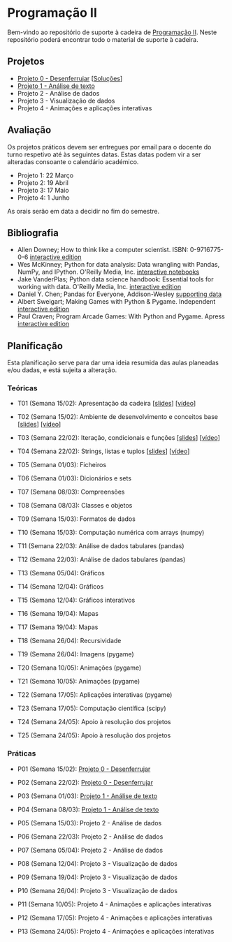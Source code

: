 # Programação II

Bem-vindo ao repositório de suporte à cadeira de [Programação II](https://sigarra.up.pt/fcup/pt/ucurr_geral.ficha_uc_view?pv_ocorrencia_id=464142).
Neste repositório poderá encontrar todo o material de suporte à cadeira.

## Projetos

* [Projeto 0 - Desenferrujar](projetos/Projeto0.ipynb) [[Soluções](projetos/Solucoes0.ipynb)]
* [Projeto 1 - Análise de texto](projetos/Projeto1.ipynb)
* Projeto 2 - Análise de dados
* Projeto 3 - Visualização de dados
* Projeto 4 - Animações e aplicações interativas

## Avaliação

Os projetos práticos devem ser entregues por email para o docente do turno respetivo até às seguintes datas.
Estas datas podem vir a ser alteradas consoante o calendário académico.

* Projeto 1: 22 Março
* Projeto 2: 19 Abril
* Projeto 3: 17 Maio
* Projeto 4: 1 Junho

As orais serão em data a decidir no fim do semestre.

## Bibliografia

- Allen Downey; How to think like a computer scientist. ISBN: 0-9716775-0-6 [interactive edition](https://runestone.academy/runestone/books/published/thinkcspy/index.html) 
- Wes McKinney; Python for data analysis: Data wrangling with Pandas, NumPy, and IPython. O'Reilly Media, Inc. [interactive notebooks](https://github.com/wesm/pydata-book)
- Jake VanderPlas; Python data science handbook: Essential tools for working with data. O'Reilly Media, Inc. [interactive edition](https://jakevdp.github.io/PythonDataScienceHandbook/)
- Daniel Y. Chen; Pandas for Everyone, Addison-Wesley [supporting data](https://github.com/chendaniely/pandas_for_everyone)
- Albert Sweigart; Making Games with Python & Pygame. Independent [interactive edition](https://inventwithpython.com/pygame/)
- Paul Craven; Program Arcade Games: With Python and Pygame. Apress [interactive edition](http://programarcadegames.com/)

## Planificação

Esta planificação serve para dar uma ideia resumida das aulas planeadas e/ou dadas, e está sujeita a alteração.

### Teóricas

* T01 (Semana 15/02): Apresentação da cadeira [[slides](slides/t01.pdf)] [[vídeo](https://drive.google.com/file/d/1dE0zT8Sa_-ft5thdC6omBbZQs3CEfFGd/view?usp=sharing)]
* T02 (Semana 15/02): Ambiente de desenvolvimento e conceitos base [[slides](slides/t02.pdf)] [[vídeo](https://drive.google.com/file/d/11WR57Rje7onDoGWgG03IOtyMXf3innQo/view?usp=sharing)]
* T03 (Semana 22/02): Iteração, condicionais e funções [[slides](slides/t03.pdf)] [[vídeo](https://drive.google.com/file/d/1rhMCPS8VfXEu6uyzjBIhv5k1kTdvALsW/view?usp=sharing)]
* T04 (Semana 22/02): Strings, listas e tuplos [[slides](slides/t04.pdf)] [[vídeo](https://drive.google.com/file/d/1GLCWzH_OpXjjp7h0qQOfoF1z5tzwf_BZ/view?usp=sharing)]
* T05 (Semana 01/03): Ficheiros
* T06 (Semana 01/03): Dicionários e sets
* T07 (Semana 08/03): Compreensões
* T08 (Semana 08/03): Classes e objetos

* T09 (Semana 15/03): Formatos de dados 
* T10 (Semana 15/03): Computação numérica com arrays (numpy)
* T11 (Semana 22/03): Análise de dados tabulares (pandas)
* T12 (Semana 22/03): Análise de dados tabulares (pandas)
* T13 (Semana 05/04): Gráficos

* T14 (Semana 12/04): Gráficos
* T15 (Semana 12/04): Gráficos interativos
* T16 (Semana 19/04): Mapas
* T17 (Semana 19/04): Mapas
* T18 (Semana 26/04): Recursividade
* T19 (Semana 26/04): Imagens (pygame)

* T20 (Semana 10/05): Animações (pygame)
* T21 (Semana 10/05): Animações (pygame)
* T22 (Semana 17/05): Aplicações interativas (pygame)
* T23 (Semana 17/05): Computação científica (scipy)
* T24 (Semana 24/05): Apoio à resolução dos projetos
* T25 (Semana 24/05): Apoio à resolução dos projetos

### Práticas

* P01 (Semana 15/02): [Projeto 0 - Desenferrujar](projetos/Projeto0.ipynb)
* P02 (Semana 22/02): [Projeto 0 - Desenferrujar](projetos/Projeto0.ipynb)
* P03 (Semana 01/03): [Projeto 1 - Análise de texto](projetos/Projeto1.ipynb)
* P04 (Semana 08/03): [Projeto 1 - Análise de texto](projetos/Projeto1.ipynb)

* P05 (Semana 15/03): Projeto 2 - Análise de dados
* P06 (Semana 22/03): Projeto 2 - Análise de dados
* P07 (Semana 05/04): Projeto 2 - Análise de dados

* P08 (Semana 12/04): Projeto 3 - Visualização de dados
* P09 (Semana 19/04): Projeto 3 - Visualização de dados
* P10 (Semana 26/04): Projeto 3 - Visualização de dados

* P11 (Semana 10/05): Projeto 4 - Animações e aplicações interativas
* P12 (Semana 17/05): Projeto 4 - Animações e aplicações interativas
* P13 (Semana 24/05): Projeto 4 - Animações e aplicações interativas

